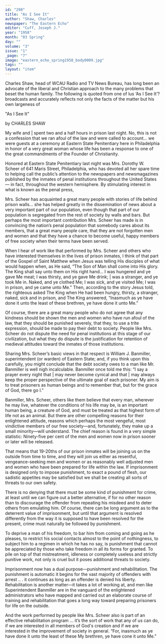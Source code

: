 ```yaml
---
id: "298"
title: "As I See It"
author: "Shaw, Charles"
newspaper: "The Eastern Echo"
editor: "Cuff, Joseph J."
year: "1958"
month: "03 Spring"
day: ""
volume: "3"
issue: "1"
_page: "7"
image: "eastern_echo_spring1958_body0009.jpg"
tags: ""
layout: "item"
---
```

Charles Shaw, head of WCAU Radio and TV News Bureau, has long been an advocate of the liberal and
Christian approach to the many problems that beset the human family. The following is quoted from one of
lus ‘As I See It’? broadcasts and accurately reflects not only the facts of the matter but his own largeness of

"As I See It"

by CHARLES SHAW

My wife and | spent two and a half hours in prison last night. No, this is not a confession that we ran
afoul of the law and were called to account... we were guests at a ceremony at Eastern State Penitentiary
here in Philadelphia in honor of a very great woman whose life has been a response to one of the great
commandments of the Founder of Christianity.

Honored at Eastern State Penitentiary last night was Mrs. Dorothy W. Scheer of 641 Maris Street,
Philadelphia, who has devoted all her spare time to helping call the public’s attention to the newspapers
and newsmagazines published by the inmates of penal institutions throughout the United States— in fact,
throughout the western hemisphere. By stimulating interest in what is known as the penal press,

Mrs. Scheer has acquainted a great many people with stories of life behind prison walls... she has helped
greatly in the dissemination of news about a very important part of our population, even though that
part of our population is segregated from the rest of society by walls and bars. But perhaps the most
important contribution Mrs. Scheer has made is in convincing the nation’s penal population that somebody
cares about its members, that a great many people care, that they are not forgotten men and women and
that they have a chance to become useful, happy members of free society when their terms have been served.

When I hear of work like that performed by Mrs. Scheer and others who have interested themselves in
the lives of prison inmates, I think of that part of the Gospel of Saint Matthew when Jesus was telling
His disciples of what would happen when, as He said, “The Son of Man shall come into His glory. The
King shall say unto them on His right hand... I was hungered and ye gave Me meat; I was thirsty, and
ye gave Me drink; | was a stranger, and ye took Me in. Naked, and ye clothed Me; I was sick, and ye
visited Me; I was in prison, and ye came unto Me.” Then, according to the story Jesus told, the righteous
asked The King when He had been hungry, thirsty, a stranger, naked, sick and in prison, and The King
answered, “Inasmuch as ye have done it unto the least of these brethren, ye have done it unto Me.”

Of course, there are a great many people who do not agree that any kindness should be shown the men
and women who have run afoul of the law, that they should be punished severely, that they, to use a trite
expression, should be made to pay their debt to society. People like Mrs. Scheer do not dispute the need
for penal institutions at this stage of our civilization, but what they do dispute is the justification for
retention of medieval attitudes toward the inmates of those institutions.

Sharing Mrs. Scheer’s basic views in that respect is William J. Banmiller, superintendent (or warden)
of Eastern State; and, if you think upon this carefully, you might conclude that the debt society owes to
a man like Mr. Banmiller is well nigh incalculable. Banmiller once told me this: “I say a prayer every
night that | may never become cynical and that | may always keep the proper perspective of the ultimate
goal of each prisoner. My aim is to treat prisoners as human beings and to remember that, but for
the grace of God, there go I.”

Banmiller, Mrs. Scheer, others like them believe that every man, wherever he may live, whatever the
conditions of his life may be, is an important human being, a creature of God, and must be treated as
that highest form of life not as an animal. But there are other compelling reasons for their enlightened
attitude, reasons which perhaps the most vengeful, most vindictive members of our free society—and,
fortunately, they make up a small minority—will understand. The chief reason is found in a very simple
statistic: Ninety-five per cent of the men and women now in prison sooner or later will be released.

That means that 19-20ths of our prison inmates will be joining us on the outside from time to time, and
they will join us either as resentful, vengeance-seeking men and women or as reasonably well adjusted
men and women who have been prepared for life within the law. If imprisonment is designed only to
impose punishment, to exact a pound of flesh, our sadistic appetites may be satisfied but we shall be
creating all sorts of threats to our own safety.

There is no denying that there must be some kind of punishment for crime, at least until we can
figure out a better alternative, if for no other reason than to discourage the offender from repeating
his misdeed and to deter others from emulating him. Of course, there can be long argument as to the
deterrent value of imprisonment, but until that argument is resolved differently from the way it is
supposed to have been resolved for the present, crime must naturally be followed by punishment.

To deprive a man of his freedom, to bar him from coming and going as he pleases, to restrict his
social contacts almost to the point of nothingness, to subject him to a regimen in which he has no say,
is punishment that cannot be appreciated by those who take freedom in all its forms for granted. To
pile on top of that mistreatment, idleness or completely useless and strictly punitive work, not only is
cruel but it poses additional threats to society.

Imprisonment now has a dual purpose—punishment and rehabilitation. The punishment is automatic
it begins for the vast majority of offenders with arrest .. . it continues as long as an offender is denied
his liberty. Rehabilitation is another matter—it takes a lot of working at, and men like Superintendent
Banmiller are in the vanguard of the enlightened administrators who have mapped and carried out an
elaborate course of training and rehabilitation that goes a long way toward preparing prisoners for life
on the outside.

And the work performed by people like Mrs. Scheer also is part of an effective rehabilitation program
... it’s the sort of work that any of us can do, if we are interested in all members of God's creation and
if we are interested in the improvement of society in general. “For, inasmuch as ye have done it unto
the least of these My brethren, ye have cone it unto Me.”
